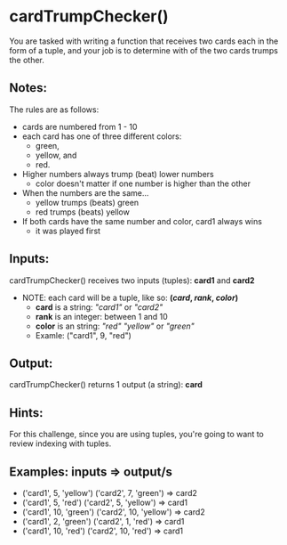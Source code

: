 # cardTrumpChecker()
You are tasked with writing a function that receives two cards each in the form of a tuple, and your job is to determine with of the two cards trumps the other.

**Notes:**
----------
The rules are as follows:
* cards are numbered from 1 - 10
* each card has one of three different colors:
  * green,
  * yellow, and
  * red.
* Higher numbers always trump (beat) lower numbers
  * color doesn't matter if one number is higher than the other
* When the numbers are the same...
  * yellow trumps (beats) green
  * red trumps (beats) yellow
* If both cards have the same number and color, card1 always wins
  * it was played first

**Inputs:**
----------
cardTrumpChecker() receives two inputs (tuples): **card1** and **card2**

* NOTE: each card will be a tuple, like so: **(*card*, *rank*, *color*)**
  * **card** is a string: *"card1"* or *"card2"*
  * **rank** is an integer: between 1 and 10
  * **color** is an string: *"red"* *"yellow"* or *"green"*
  * Examle: ("card1", 9, "red")

**Output:**
------------
cardTrumpChecker() returns 1 output (a string): **card**

**Hints:**
------------
For this challenge, since you are using tuples, you're going to want to review indexing with tuples.

**Examples:**
inputs => output/s
--------------------------------
* ('card1', 5, 'yellow') ('card2', 7, 'green') => card2
* ('card1', 5, 'red') ('card2', 5, 'yellow') => card1
* ('card1', 10, 'green') ('card2', 10, 'yellow') => card2
* ('card1', 2, 'green') ('card2', 1, 'red') => card1
* ('card1', 10, 'red') ('card2', 10, 'red') => card1
